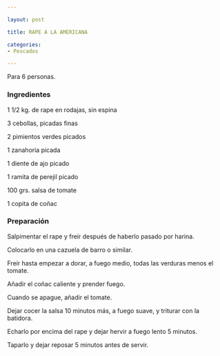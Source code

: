 ```yaml
---

layout: post

title: RAPE A LA AMERICANA

categories:
- Pescados

---
```


Para 6 personas.

<h3>Ingredientes</h3>

1 1/2 kg. de rape en rodajas, sin espina

3 cebollas, picadas finas

2 pimientos verdes picados

1 zanahoria picada

1 diente de ajo picado

1 ramita de perejil picado

100 grs. salsa de tomate

1 copita de coñac

<h3>Preparación</h3>

Salpimentar el rape y freír después de haberlo pasado por harina.

Colocarlo en una cazuela de barro o similar.

Freír hasta empezar a dorar, a fuego medio, todas las  verduras menos el tomate.

Añadir el coñac caliente y prender fuego.

Cuando se apague, añadir el tomate.

Dejar cocer la salsa 10 minutos más, a fuego suave, y triturar con la batidora.

Echarlo por encima del rape y dejar hervir a fuego lento 5 minutos.

Taparlo y dejar reposar 5 minutos antes de servir.